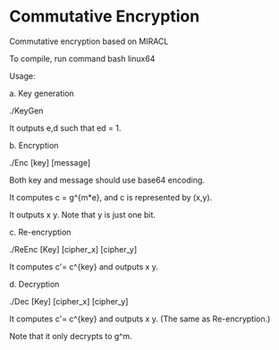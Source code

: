 Commutative Encryption
==========

Commutative encryption based on MIRACL

To compile, run command
bash linux64

Usage:

a. Key generation

./KeyGen

It outputs e,d such that ed = 1.

b. Encryption

./Enc [key] [message]

Both key and message should use base64 encoding.

It computes c = g^{m*e}, and c is represented by (x,y).

It outputs x y. Note that y is just one bit.

c. Re-encryption

./ReEnc [Key] [cipher_x] [cipher_y]

It computes c'= c^{key} and outputs x y.

d. Decryption

./Dec [Key] [cipher_x] [cipher_y]

It computes c'= c^{key} and outputs x y. (The same as Re-encryption.)

Note that it only decrypts to g^m.
